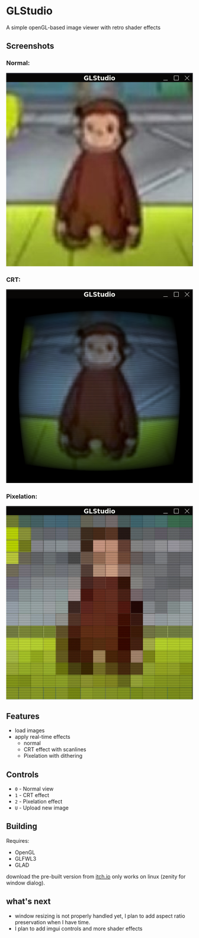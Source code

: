 # GLStudio

A simple openGL-based image viewer with retro shader effects

## Screenshots
### Normal:
![Demo](images/normal.png)
### CRT:
![Demo](images/crt.png)
### Pixelation:
![Demo](images/pixelation.png)
## Features
- load images
- apply real-time effects
  - normal
  - CRT effect with scanlines
  - Pixelation with dithering 
  
## Controls
- `0` - Normal view
- `1` - CRT effect
- `2` - Pixelation effect 
- `U` - Upload new image

## Building

Requires:
- OpenGL 
- GLFWL3
- GLAD 

download the pre-built version from [itch.io](https://shahd-moh-abdel.itch.io/glstudio) only works on linux (zenity for window dialog).

## what's next 

- window resizing is not properly handled yet, I plan to add aspect ratio preservation when I have time. 
- I plan to add imgui controls and more shader effects


